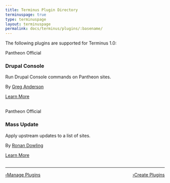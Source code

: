 ```yaml
---
title: Terminus Plugin Directory
terminuspage: true
type: terminuspage
layout: terminuspage
permalink: docs/terminus/plugins/:basename/
---
```

The following plugins are supported for Terminus 1.0:
<div class="row">
  <div style="margin-bottom:30px;" class="col-md-6">
    <div class="topic-info">
      <div class="pantheon-official">
        <p>Pantheon Official</p>
      </div>
      <div class="terminus-plugin">
        <h3>Drupal Console</h3>
        <p class="topic-info__description">Run Drupal Console commands on Pantheon sites.</p>
        <p class="topic-info__description">By <a href="https://github.com/greg-1-anderson">Greg Anderson</a></p>
        <a href="https://github.com/pantheon-systems/terminus-drupal-console-plugin" class="btn-primary btn">Learn More</a>
      </div>
    </div>
  </div>
  <div style="margin-bottom:30px;" class="col-md-6">
    <div class="topic-info">
      <div class="pantheon-official">
        <p>Pantheon Official</p>
      </div>
      <div class="terminus-plugin">
        <h3>Mass Update</h3>
        <p class="topic-info__description">Apply upstream updates to a list of sites.</p>
        <p class="topic-info__description">By <a href="https://github.com/ronan">Ronan Dowling</a></p>
        <a href="https://github.com/pantheon-systems/terminus-mass-update" class="btn-primary btn">Learn More</a>
      </div>
    </div>
  </div>
</div>
<div class="terminus-pager">
  <hr>
  <a style="float:left;" href="/docs/terminus/plugins"><span class="terminus-pager-lsaquo">&lsaquo;</span>Manage Plugins</a>
  <a style="float:right;" href="/docs/terminus/plugins/create"><span class="terminus-pager-rsaquo">&rsaquo;</span>Create Plugins</a>

</div>
